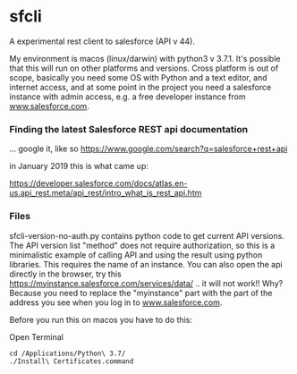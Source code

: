 # sfcli

A experimental rest client to salesforce (API v 44).

My environment is macos (linux/darwin) with python3 v 3.7.1. It's possible that this will run on other platforms and versions. Cross platform is out of scope, basically you need some OS with Python and a text editor, and internet access, and at some point in the project you need a salesforce instance with admin access, e.g. a free developer instance from www.salesforce.com.

### Finding the latest Salesforce REST api documentation
... google it, like so https://www.google.com/search?q=salesforce+rest+api

in January 2019 this is what came up:

https://developer.salesforce.com/docs/atlas.en-us.api_rest.meta/api_rest/intro_what_is_rest_api.htm


### Files
sfcli-version-no-auth.py contains python code to get current API versions. The API version list "method" does not require authorization, so this is a minimalistic example of calling API and using the result using python libraries. This requires the name of an instance. You can also open the api directly in the browser, try this https://myinstance.salesforce.com/services/data/ .. it will not work!! Why? Because you need to replace the "myinstance" part with the part of the address you see when you log in to www.salesforce.com.

Before you run this on macos you have to do this:

Open Terminal
```
cd /Applications/Python\ 3.7/
./Install\ Certificates.command 
```







